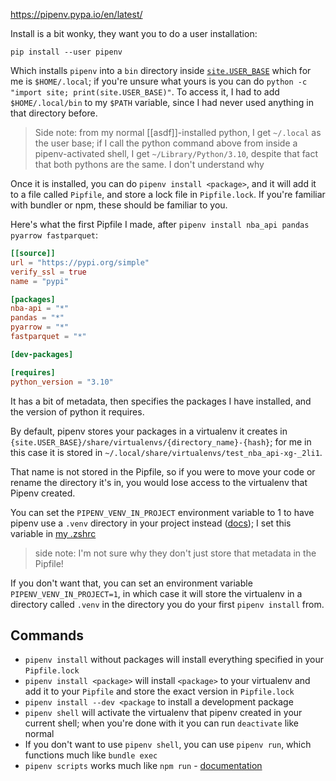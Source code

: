 https://pipenv.pypa.io/en/latest/

Install is a bit wonky, they want you to do a user installation:

`pip install --user pipenv`

Which installs `pipenv` into a `bin` directory inside [`site.USER_BASE`](https://docs.python.org/3/library/site.html#site.USER_BASE) which for me is `$HOME/.local`; if you're unsure what yours is you can do `python -c "import site; print(site.USER_BASE)"`. To access it, I had to add `$HOME/.local/bin` to my `$PATH` variable, since I had never used anything in that directory before.

> Side note: from my normal [[asdf]]-installed python, I get `~/.local` as the user base; if I call the python command above from inside a pipenv-activated shell, I get `~/Library/Python/3.10`, despite that fact that both pythons are the same. I don't understand why

Once it is installed, you can do `pipenv install <package>`, and it will add it to a file called `Pipfile`, and store a lock file in `Pipfile.lock`. If you're familiar with bundler or npm, these should be familiar to you.

Here's what the first Pipfile I made, after `pipenv install nba_api pandas pyarrow fastparquet`:

```toml
[[source]]
url = "https://pypi.org/simple"
verify_ssl = true
name = "pypi"

[packages]
nba-api = "*"
pandas = "*"
pyarrow = "*"
fastparquet = "*"

[dev-packages]

[requires]
python_version = "3.10"
```

It has a bit of metadata, then specifies the packages I have installed, and the version of python it requires.

By default, pipenv stores your packages in a virtualenv it creates in `{site.USER_BASE}/share/virtualenvs/{directory_name}-{hash}`; for me in this case it is stored in `~/.local/share/virtualenvs/test_nba_api-xg-_2li1`.

That name is not stored in the Pipfile, so if you were to move your code or rename the directory it's in, you would lose access to the virtualenv that Pipenv created.

You can set the `PIPENV_VENV_IN_PROJECT` environment variable to 1 to have pipenv use a `.venv` directory in your project instead ([docs](https://pipenv-fork.readthedocs.io/en/latest/advanced.html#custom-virtual-environment-location)); I set this variable in [my .zshrc](https://github.com/llimllib/personal_code/blob/336d0220c714fc01798d372331222cf34802592d/homedir/.zshrc#L285-L288) 

> side note: I'm not sure why they don't just store that metadata in the Pipfile!

If you don't want that, you can set an environment variable `PIPENV_VENV_IN_PROJECT=1`, in which case it will store the virtualenv in a directory called `.venv` in the directory you do your first `pipenv install` from.

## Commands

- `pipenv install` without packages will install everything specified in your `Pipfile.lock`
- `pipenv install <package>` will install `<package>` to your virtualenv and add it to your `Pipfile` and store the exact version in `Pipfile.lock`
- `pipenv install --dev <package` to install a development package
- `pipenv shell` will activate the virtualenv that pipenv created in your current shell; when you're done with it you can run `deactivate` like normal
- If you don't want to use `pipenv shell`, you can use `pipenv run`, which functions much like `bundle exec`
- `pipenv scripts` works much like `npm run` - [documentation](https://pipenv.pypa.io/en/latest/advanced/#custom-script-shortcuts)